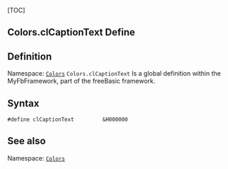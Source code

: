 [TOC]
## Colors.clCaptionText Define

## Definition
Namespace: [`Colors`](Colors.md)
`Colors.clCaptionText` Is a global definition within the MyFbFramework, part of the freeBasic framework.
## Syntax

```freeBasic
#define clCaptionText         &H000000
```

## See also
Namespace: [`Colors`](Colors.md)
